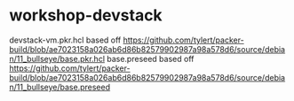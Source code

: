# workshop-devstack

devstack-vm.pkr.hcl based off https://github.com/tylert/packer-build/blob/ae7023158a026ab6d86b82579902987a98a578d6/source/debian/11_bullseye/base.pkr.hcl
base.preseed based off https://github.com/tylert/packer-build/blob/ae7023158a026ab6d86b82579902987a98a578d6/source/debian/11_bullseye/base.preseed